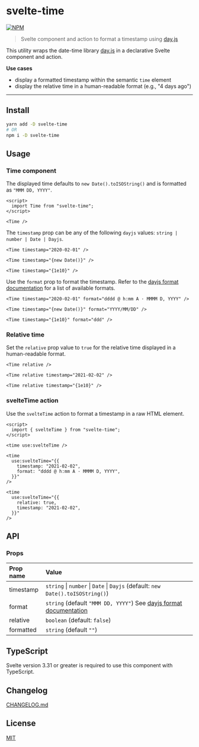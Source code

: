 # svelte-time

[![NPM][npm]][npm-url]

<!-- REPO_URL -->

> Svelte component and action to format a timestamp using [day.js](https://github.com/iamkun/dayjs)

This utility wraps the date-time library [day.js](https://github.com/iamkun/dayjs) in a declarative Svelte component and action.

**Use cases**

- display a formatted timestamp within the semantic `time` element
- display the relative time in a human-readable format (e.g., "4 days ago")

---

<!-- TOC -->

## Install

```bash
yarn add -D svelte-time
# OR
npm i -D svelte-time
```

## Usage

### Time component

The displayed time defaults to `new Date().toISOString()` and is formatted as `"MMM DD, YYYY"`.

```svelte
<script>
  import Time from "svelte-time";
</script>

<Time />

```

The `timestamp` prop can be any of the following `dayjs` values: `string | number | Date | Dayjs`.

```svelte
<Time timestamp="2020-02-01" />

<Time timestamp="{new Date()}" />

<Time timestamp="{1e10}" />

```

Use the `format` prop to format the timestamp. Refer to the [dayjs format documentation](https://day.js.org/docs/en/display/format) for a list of available formats.

```svelte
<Time timestamp="2020-02-01" format="dddd @ h:mm A · MMMM D, YYYY" />

<Time timestamp="{new Date()}" format="YYYY/MM/DD" />

<Time timestamp="{1e10}" format="ddd" />

```

### Relative time

Set the `relative` prop value to `true` for the relative time displayed in a human-readable format.

```svelte
<Time relative />

<Time relative timestamp="2021-02-02" />

<Time relative timestamp="{1e10}" />

```

### svelteTime action

Use the `svelteTime` action to format a timestamp in a raw HTML element.

<!-- prettier-ignore-start -->
```svelte
<script>
  import { svelteTime } from "svelte-time";
</script>

<time use:svelteTime />

<time
  use:svelteTime="{{
    timestamp: "2021-02-02",
    format: "dddd @ h:mm A · MMMM D, YYYY",
  }}"
/>

<time
  use:svelteTime="{{
    relative: true,
    timestamp: "2021-02-02",
  }}"
/>

```
<!-- prettier-ignore-end -->

## API

### Props

| Prop name | Value                                                                                                           |
| :-------- | :-------------------------------------------------------------------------------------------------------------- |
| timestamp | `string` &#124; `number` &#124; `Date` &#124; `Dayjs` (default: `new Date().toISOString()`)                     |
| format    | `string` (default `"MMM DD, YYYY"`) See [dayjs format documentation](https://day.js.org/docs/en/display/format) |
| relative  | `boolean` (default: `false`)                                                                                    |
| formatted | `string` (default `""`)                                                                                         |

## TypeScript

Svelte version 3.31 or greater is required to use this component with TypeScript.

## Changelog

[CHANGELOG.md](CHANGELOG.md)

## License

[MIT](LICENSE)

[npm]: https://img.shields.io/npm/v/svelte-time.svg?style=for-the-badge&color=%23ff3e00
[npm-url]: https://npmjs.com/package/svelte-time
